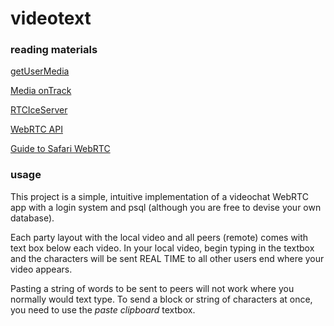# videotext

### reading materials ###
<a href="https://developer.mozilla.org/en-US/docs/Web/API/MediaDevices/getUserMedia">getUserMedia</a>

<a href="https://developer.mozilla.org/en-US/docs/Web/API/RTCPeerConnection/ontrack">Media onTrack</a>

<a href="https://developer.mozilla.org/en-US/docs/Web/API/RTCIceServer/urls">RTCIceServer</a>

<a href="https://developer.mozilla.org/en-US/docs/Web/API/WebRTC_API">WebRTC API</a>

<a href="https://webrtchacks.com/guide-to-safari-webrtc/">Guide to Safari WebRTC</a>

### usage ###
This project is a simple, intuitive implementation of a videochat WebRTC app with a login system and psql (although you are free to devise your own database). 

Each party layout with the local video and all peers (remote) comes with text box below each video. In your local video, begin typing in the textbox and the characters will be sent REAL TIME to all other users end where your video appears.

Pasting a string of words to be sent to peers will not work where you normally would text type. To send a block or string of characters at once, you need to use the *paste clipboard* textbox.
